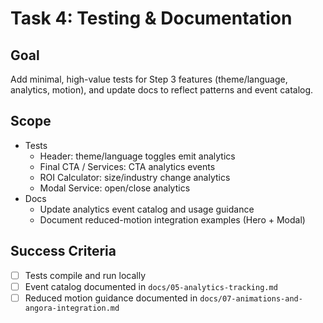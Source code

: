 # Task 4: Testing & Documentation

## Goal

Add minimal, high-value tests for Step 3 features (theme/language, analytics, motion), and update docs to reflect patterns and event catalog.

## Scope

- Tests
  - Header: theme/language toggles emit analytics
  - Final CTA / Services: CTA analytics events
  - ROI Calculator: size/industry change analytics
  - Modal Service: open/close analytics
- Docs
  - Update analytics event catalog and usage guidance
  - Document reduced-motion integration examples (Hero + Modal)

## Success Criteria

- [ ] Tests compile and run locally
- [ ] Event catalog documented in `docs/05-analytics-tracking.md`
- [ ] Reduced motion guidance documented in `docs/07-animations-and-angora-integration.md`
